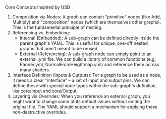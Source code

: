   Core Concepts Inspired by USD
   1. Composition via Nodes: A graph can contain "primitive" nodes (like Add, Multiply) and "composition" nodes (which are themselves other graphs). This is the fundamental principle of nesting.
   2. Referencing vs. Embedding:
       * Internal (Embedded): A sub-graph can be defined directly inside the parent graph's YAML. This is useful for unique, one-off nested graphs that aren't meant to be reused.
       * External (Referencing): A sub-graph node can simply point to an external .yml file. We can build a library of common functions (e.g. Panner.yml, NormalFromHeightmap.yml) and reference them across many shaders.
   3. Interface Definition (Inputs & Outputs): For a graph to be used as a node, it needs a clear "interface" – a set of input and output pins. We can define these with special node types within
      the sub-graph's definition, like core/Input and core/Output.
   4. Layering via Overrides: When you reference an external graph, you might want to change some of its default values without editing the original file. The YAML should support a mechanism for
      applying these non-destructive overrides.